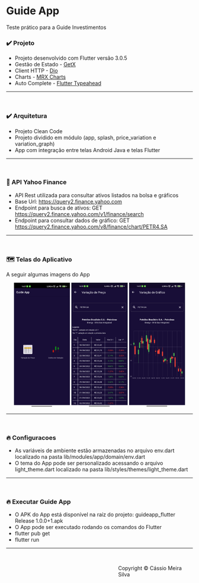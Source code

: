# Guide App

Teste prático para a Guide Investimentos


### ✔️ Projeto
- Projeto desenvolvido com Flutter versão 3.0.5
- Gestão de Estado - [GetX](https://pub.dev/packages/get)
- Client HTTP - [Dio](https://pub.dev/packages/dio)
- Charts - [MRX Charts](https://pub.dev/packages/mrx_charts)
- Auto Complete - [Flutter Typeahead](https://pub.dev/packages/flutter_typeahead)
---
<br />

### ✔️ Arquitetura
- Projeto Clean Code
- Projeto dividido em módulo (app, splash, price_variation e variation_graph)
- App com integração entre telas Android Java e telas Flutter
---
<br />

### 📡 API Yahoo Finance 
- API Rest utilizada para consultar ativos listados na bolsa e gráficos
- Base Url: https://query2.finance.yahoo.com
- Endpoint para busca de ativos: GET https://query2.finance.yahoo.com/v1/finance/search
- Endpoint para consultar dados de gráfico: GET https://query2.finance.yahoo.com/v8/finance/chart/PETR4.SA
---
<br />

### 🗺️ Telas do Aplicativo
A seguir algumas imagens do App
<p align="center"> 
  <img src="screenshot/page1.png" width="30%" title="hover text"> 
  <img src="screenshot/page2.png" width="30%" title="hover text"> 
  <img src="screenshot/page3.png" width="30%" title="hover text"> 
</p>

---
<br />

### 🔥 Configuracoes
- As variáveis de ambiente estão armazenadas no arquivo env.dart localizado na pasta lib/modules/app/domain/env.dart
- O tema do App pode ser personalizado acessando o arquivo light_theme.dart localizado na pasta lib/styles/themes/light_theme.dart
---
<br />

### 🔥 Executar Guide App
- O APK do App está disponível na raíz do projeto: guideapp_flutter Release 1.0.0+1.apk
- O App pode ser executado rodando os comandos do Flutter
- flutter pub get
- flutter run
---
<br />

<footer>
  <p style="float:right; width: 40%;"> Copyright © Cássio Meira Silva 
</p>